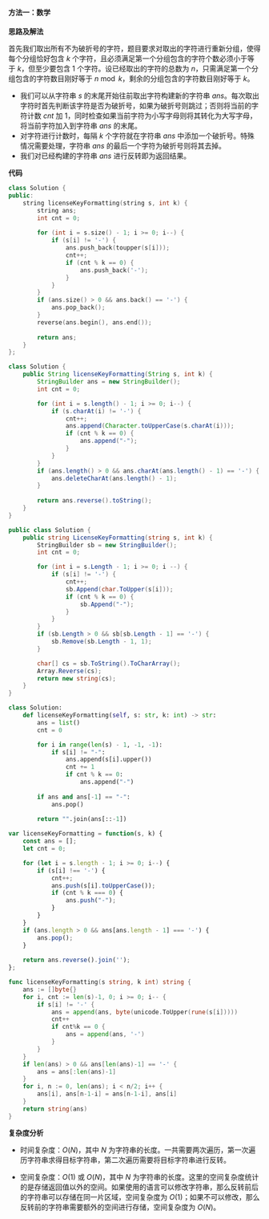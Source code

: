 #### 方法一：数学

**思路及解法**

首先我们取出所有不为破折号的字符，题目要求对取出的字符进行重新分组，使得每个分组恰好包含 $k$ 个字符，且必须满足第一个分组包含的字符个数必须小于等于 $k$，但至少要包含 $1$ 个字符。设已经取出的字符的总数为 $n$，只需满足第一个分组包含的字符数目刚好等于 $n \bmod k$，剩余的分组包含的字符数目刚好等于 $k$。
+ 我们可以从字符串 $s$ 的末尾开始往前取出字符构建新的字符串 $\textit{ans}$。每次取出字符时首先判断该字符是否为破折号，如果为破折号则跳过；否则将当前的字符计数 $\textit{cnt}$ 加 $1$，同时检查如果当前字符为小写字母则将其转化为大写字母，将当前字符加入到字符串 $\textit{ans}$ 的末尾。
+ 对字符进行计数时，每隔 $k$ 个字符就在字符串 $\textit{ans}$ 中添加一个破折号。特殊情况需要处理，字符串 $\textit{ans}$ 的最后一个字符为破折号则将其去掉。
+ 我们对已经构建的字符串 $\textit{ans}$ 进行反转即为返回结果。

**代码**

```C++ [sol1-C++]
class Solution {
public:
    string licenseKeyFormatting(string s, int k) {
        string ans;
        int cnt = 0;
        
        for (int i = s.size() - 1; i >= 0; i--) {
            if (s[i] != '-') {
                ans.push_back(toupper(s[i]));
                cnt++;
                if (cnt % k == 0) {
                    ans.push_back('-');
                }  
            }
        }
        if (ans.size() > 0 && ans.back() == '-') {
            ans.pop_back();
        }
        reverse(ans.begin(), ans.end());
        
        return ans;
    }
};
```

```Java [sol1-Java]
class Solution {
    public String licenseKeyFormatting(String s, int k) {
        StringBuilder ans = new StringBuilder();
        int cnt = 0;

        for (int i = s.length() - 1; i >= 0; i--) {
            if (s.charAt(i) != '-') {
                cnt++;
                ans.append(Character.toUpperCase(s.charAt(i)));
                if (cnt % k == 0) {
                    ans.append("-");
                }
            }
        }
        if (ans.length() > 0 && ans.charAt(ans.length() - 1) == '-') {
            ans.deleteCharAt(ans.length() - 1);
        }
        
        return ans.reverse().toString();
    }
}
```

```C# [sol1-C#]
public class Solution {
    public string LicenseKeyFormatting(string s, int k) {
        StringBuilder sb = new StringBuilder();
        int cnt = 0;

        for (int i = s.Length - 1; i >= 0; i --) {
            if (s[i] != '-') {
                cnt++;
                sb.Append(char.ToUpper(s[i]));
                if (cnt % k == 0) {
                    sb.Append("-");
                }
            }
        }
        if (sb.Length > 0 && sb[sb.Length - 1] == '-') {
            sb.Remove(sb.Length - 1, 1);
        }

        char[] cs = sb.ToString().ToCharArray();
        Array.Reverse(cs);
        return new string(cs);
    }
}
```

```Python [sol1-Python3]
class Solution:
    def licenseKeyFormatting(self, s: str, k: int) -> str:
        ans = list()
        cnt = 0

        for i in range(len(s) - 1, -1, -1):
            if s[i] != "-":
                ans.append(s[i].upper())
                cnt += 1
                if cnt % k == 0:
                    ans.append("-")
        
        if ans and ans[-1] == "-":
            ans.pop()
        
        return "".join(ans[::-1])
```

```JavaScript [sol1-JavaScript]
var licenseKeyFormatting = function(s, k) {
    const ans = [];
    let cnt = 0;

    for (let i = s.length - 1; i >= 0; i--) {
        if (s[i] !== '-') {
            cnt++;
            ans.push(s[i].toUpperCase());
            if (cnt % k === 0) {
                ans.push("-");
            }
        }
    }
    if (ans.length > 0 && ans[ans.length - 1] === '-') {
        ans.pop();
    }
    
    return ans.reverse().join('');
};
```

```go [sol1-Golang]
func licenseKeyFormatting(s string, k int) string {
    ans := []byte{}
    for i, cnt := len(s)-1, 0; i >= 0; i-- {
        if s[i] != '-' {
            ans = append(ans, byte(unicode.ToUpper(rune(s[i]))))
            cnt++
            if cnt%k == 0 {
                ans = append(ans, '-')
            }
        }
    }
    if len(ans) > 0 && ans[len(ans)-1] == '-' {
        ans = ans[:len(ans)-1]
    }
    for i, n := 0, len(ans); i < n/2; i++ {
        ans[i], ans[n-1-i] = ans[n-1-i], ans[i]
    }
    return string(ans)
}
```

**复杂度分析**

- 时间复杂度：$O(N)$，其中 $N$ 为字符串的长度。一共需要两次遍历，第一次遍历字符串求得目标字符串，第二次遍历需要将目标字符串进行反转。

- 空间复杂度：$O(1)$ 或 $O(N)$，其中 $N$ 为字符串的长度。这里的空间复杂度统计的是存储返回值以外的空间。如果使用的语言可以修改字符串，那么反转前后的字符串可以存储在同一片区域，空间复杂度为 $O(1)$；如果不可以修改，那么反转前的字符串需要额外的空间进行存储，空间复杂度为 $O(N)$。